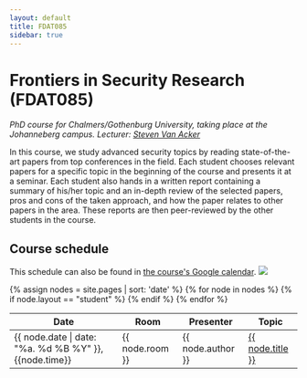 ```yaml
---
layout: default
title: FDAT085
sidebar: true
---
```


# Frontiers in Security Research (FDAT085)

*PhD course for Chalmers/Gothenburg University, taking place at the Johanneberg campus. Lecturer: [Steven Van Acker](http://singularity.be/)*

In this course, we study advanced security topics by reading state-of-the-art
papers from top conferences in the field. Each student chooses relevant papers
for a specific topic in the beginning of the course and presents it at a
seminar. Each student also hands in a written report containing a summary of
his/her topic and an in-depth review of the selected papers, pros and cons of
the taken approach, and how the paper relates to other papers in the area.
These reports are then peer-reviewed by the other students in the course.

## Course schedule

This schedule can also be found in [the course's Google calendar](https://calendar.google.com/calendar/embed?src=uug7eb9ur7818nurkcsh6r8boc%40group.calendar.google.com&ctz=Europe/Brussels).
<a href="https://calendar.google.com/calendar/ical/uug7eb9ur7818nurkcsh6r8boc%40group.calendar.google.com/public/basic.ics"><img src='https://calendar.google.com/googlecalendar/images/ical.gif'></a>

<table class='smalltext nowrap'>
<thead><tr><th>Date</th><th>Room</th><th>Presenter</th><th>Topic</th></tr></thead>
<tbody>
{% assign nodes = site.pages | sort: 'date' %}
{% for node in nodes %}
{% if node.layout == "student" %}
<tr><td>{{ node.date |  date: "%a. %d %B %Y" }}, {{node.time}}</td><td>{{ node.room }}</td><td>{{ node.author }}</td><td><a href="{{ site.baseurl }}{{node.url}}">{{ node.title }}</a></td></tr>
{% endif %}
{% endfor %}
</tbody>
</table>

